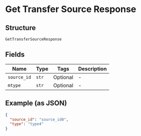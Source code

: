 
# Get Transfer Source Response

## Structure

`GetTransferSourceResponse`

## Fields

| Name | Type | Tags | Description |
|  --- | --- | --- | --- |
| `source_id` | `str` | Optional | - |
| `mtype` | `str` | Optional | - |

## Example (as JSON)

```json
{
  "source_id": "source_id0",
  "type": "type4"
}
```

